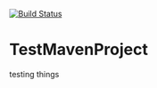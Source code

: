 [![Build Status](https://travis-ci.com/Akbar300/TestMavenProject.svg?token=QMgM2JkxHxWqrxou4NfM&branch=master)](https://travis-ci.com/Akbar300/TestMavenProject)
# TestMavenProject
testing things 
